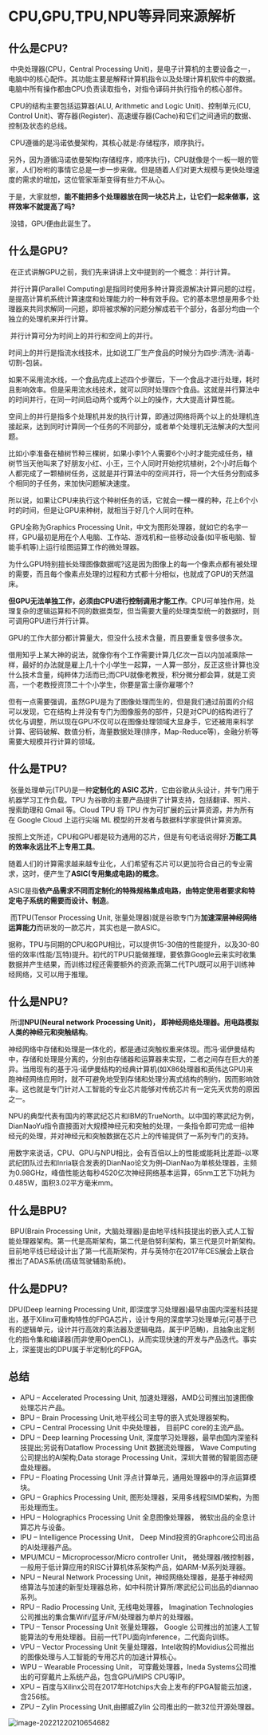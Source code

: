 # CPU,GPU,TPU,NPU等异同来源解析



## 什么是CPU?

​		中央处理器(CPU，Central Processing Unit)，是电子计算机的主要设备之一，电脑中的核心配件。其功能主要是解释计算机指令以及处理计算机软件中的数据。电脑中所有操作都由CPU负责读取指令，对指令译码并执行指令的核心部件。

​		CPU的结构主要包括运算器(ALU, Arithmetic and Logic Unit)、控制单元(CU, Control Unit)、寄存器(Register)、高速缓存器(Cache)和它们之间通讯的数据、控制及状态的总线。

​		CPU遵循的是冯诺依曼架构，其核心就是:存储程序，顺序执行。

​		另外，因为遵循冯诺依曼架构(存储程序，顺序执行)，CPU就像是个一板一眼的管家，人们吩咐的事情它总是一步一步来做。但是随着人们对更大规模与更快处理速度的需求的增加，这位管家渐渐变得有些力不从心。

​		于是，大家就想，**能不能把多个处理器放在同一块芯片上，让它们一起来做事，这样效率不就提高了吗?**

​		没错，GPU便由此诞生了。

## 什么是GPU?

​		在正式讲解GPU之前，我们先来讲讲上文中提到的一个概念：并行计算。

​		并行计算(Parallel Computing)是指同时使用多种计算资源解决计算问题的过程，是提高计算机系统计算速度和处理能力的一种有效手段。它的基本思想是用多个处理器来共同求解同一问题，即将被求解的问题分解成若干个部分，各部分均由一个独立的处理机来并行计算。

​		并行计算可分为时间上的并行和空间上的并行。

​		时间上的并行是指流水线技术，比如说工厂生产食品的时候分为四步:清洗-消毒-切割-包装。

​		如果不采用流水线，一个食品完成上述四个步骤后，下一个食品才进行处理，耗时且影响效率。但是采用流水线技术，就可以同时处理四个食品。这就是并行算法中的时间并行，在同一时间启动两个或两个以上的操作，大大提高计算性能。

​		空间上的并行是指多个处理机并发的执行计算，即通过网络将两个以上的处理机连接起来，达到同时计算同一个任务的不同部分，或者单个处理机无法解决的大型问题。

​		比如小李准备在植树节种三棵树，如果小李1个人需要6个小时才能完成任务，植树节当天他叫来了好朋友小红、小王，三个人同时开始挖坑植树，2个小时后每个人都完成了一颗植树任务，这就是并行算法中的空间并行，将一个大任务分割成多个相同的子任务，来加快问题解决速度。

​		所以说，如果让CPU来执行这个种树任务的话，它就会一棵一棵的种，花上6个小时的时间，但是让GPU来种树，就相当于好几个人同时在种。

​		GPU全称为Graphics Processing Unit，中文为图形处理器，就如它的名字一样，GPU最初是用在个人电脑、工作站、游戏机和一些移动设备(如平板电脑、智能手机等)上运行绘图运算工作的微处理器。

​		为什么GPU特别擅长处理图像数据呢?这是因为图像上的每一个像素点都有被处理的需要，而且每个像素点处理的过程和方式都十分相似，也就成了GPU的天然温床。

​		**但GPU无法单独工作，必须由CPU进行控制调用才能工作**。CPU可单独作用，处理复杂的逻辑运算和不同的数据类型，但当需要大量的处理类型统一的数据时，则可调用GPU进行并行计算。

​		GPU的工作大部分都计算量大，但没什么技术含量，而且要重复很多很多次。

​		借用知乎上某大神的说法，就像你有个工作需要计算几亿次一百以内加减乘除一样，最好的办法就是雇上几十个小学生一起算，一人算一部分，反正这些计算也没什么技术含量，纯粹体力活而已;而CPU就像老教授，积分微分都会算，就是工资高，一个老教授资顶二十个小学生，你要是富士康你雇哪个?

​		但有一点需要强调，虽然GPU是为了图像处理而生的，但是我们通过前面的介绍可以发现，它在结构上并没有专门为图像服务的部件，只是对CPU的结构进行了优化与调整，所以现在GPU不仅可以在图像处理领域大显身手，它还被用来科学计算、密码破解、数值分析，海量数据处理(排序，Map-Reduce等)，金融分析等需要大规模并行计算的领域。

## 什么是TPU?

​		张量处理单元(TPU)是一种**定制化的 ASIC 芯片**，它由谷歌从头设计，并专门用于机器学习工作负载。TPU 为谷歌的主要产品提供了计算支持，包括翻译、照片、搜索助理和 Gmail 等。Cloud TPU 将 TPU 作为可扩展的云计算资源，并为所有在 Google Cloud 上运行尖端 ML 模型的开发者与数据科学家提供计算资源。

​		按照上文所述，CPU和GPU都是较为通用的芯片，但是有句老话说得好:**万能工具的效率永远比不上专用工具**。

​		随着人们的计算需求越来越专业化，人们希望有芯片可以更加符合自己的专业需求，这时，便产生了**ASIC(专用集成电路)的概念**。

​		ASIC是指**依产品需求不同而定制化的特殊规格集成电路，由特定使用者要求和特定电子系统的需要而设计、制造**。

​		而TPU(Tensor Processing Unit, 张量处理器)就是谷歌专门为**加速深层神经网络运算能力**而研发的一款芯片，其实也是一款ASIC。

​		据称，TPU与同期的CPU和GPU相比，可以提供15-30倍的性能提升，以及30-80倍的效率(性能/瓦特)提升。初代的TPU只能做推理，要依靠Google云来实时收集数据并产生结果，而训练过程还需要额外的资源;而第二代TPU既可以用于训练神经网络，又可以用于推理。





## 什么是NPU?

​		所谓**NPU(Neural network Processing Unit)， 即神经网络处理器。用电路模拟人类的神经元和突触结构**。

神经网络中存储和处理是一体化的，都是通过突触权重来体现。而冯·诺伊曼结构中，存储和处理是分离的，分别由存储器和运算器来实现，二者之间存在巨大的差异。当用现有的基于冯·诺伊曼结构的经典计算机(如X86处理器和英伟达GPU)来跑神经网络应用时，就不可避免地受到存储和处理分离式结构的制约，因而影响效率。这也就是专门针对人工智能的专业芯片能够对传统芯片有一定先天优势的原因之一。

​		NPU的典型代表有国内的寒武纪芯片和IBM的TrueNorth。以中国的寒武纪为例，DianNaoYu指令直接面对大规模神经元和突触的处理，一条指令即可完成一组神经元的处理，并对神经元和突触数据在芯片上的传输提供了一系列专门的支持。

​		用数字来说话，CPU、GPU与NPU相比，会有百倍以上的性能或能耗比差距–以寒武纪团队过去和Inria联合发表的DianNao论文为例–DianNao为单核处理器，主频为0.98GHz，峰值性能达每秒4520亿次神经网络基本运算，65nm工艺下功耗为0.485W，面积3.02平方毫米mm。



## 什么是BPU?

​		BPU(Brain Processing Unit，大脑处理器)是由地平线科技提出的嵌入式人工智能处理器架构。第一代是高斯架构，第二代是伯努利架构，第三代是贝叶斯架构。目前地平线已经设计出了第一代高斯架构，并与英特尔在2017年CES展会上联合推出了ADAS系统(高级驾驶辅助系统)。



## 什么是DPU?

DPU(Deep learning Processing Unit, 即深度学习处理器)最早由国内深鉴科技提出，基于Xilinx可重构特性的FPGA芯片，设计专用的深度学习处理单元(可基于已有的逻辑单元，设计并行高效的乘法器及逻辑电路，属于IP范畴)，且抽象出定制化的指令集和编译器(而非使用OpenCL)，从而实现快速的开发与产品迭代。事实上，深鉴提出的DPU属于半定制化的FPGA。



## 总结

- APU – Accelerated Processing Unit, 加速处理器，AMD公司推出加速图像处理芯片产品。
- BPU – Brain Processing Unit,地平线公司主导的嵌入式处理器架构。
- CPU – Central Processing Unit 中央处理器， 目前PC core的主流产品。
- DPU – Deep learning Processing Unit, 深度学习处理器，最早由国内深鉴科技提出;另说有Dataflow Processing Unit 数据流处理器， Wave Computing 公司提出的AI架构;Data storage Processing Unit，深圳大普微的智能固态硬盘处理器。
- FPU – Floating Processing Unit 浮点计算单元，通用处理器中的浮点运算模块。
- GPU – Graphics Processing Unit, 图形处理器，采用多线程SIMD架构，为图形处理而生。
- HPU – Holographics Processing Unit 全息图像处理器， 微软出品的全息计算芯片与设备。
- IPU – Intelligence Processing Unit， Deep Mind投资的Graphcore公司出品的AI处理器产品。
- MPU/MCU – Microprocessor/Micro controller Unit， 微处理器/微控制器，一般用于低计算应用的RISC计算机体系架构产品，如ARM-M系列处理器。
- NPU – Neural Network Processing Unit，神经网络处理器，是基于神经网络算法与加速的新型处理器总称，如中科院计算所/寒武纪公司出品的diannao系列。
- RPU – Radio Processing Unit, 无线电处理器， Imagination Technologies 公司推出的集合集Wifi/蓝牙/FM/处理器为单片的处理器。
- TPU – Tensor Processing Unit 张量处理器， Google 公司推出的加速人工智能算法的专用处理器。目前一代TPU面向Inference，二代面向训练。
- VPU – Vector Processing Unit 矢量处理器，Intel收购的Movidius公司推出的图像处理与人工智能的专用芯片的加速计算核心。
- WPU – Wearable Processing Unit， 可穿戴处理器，Ineda Systems公司推出的可穿戴片上系统产品，包含GPU/MIPS CPU等IP。
- XPU – 百度与Xilinx公司在2017年Hotchips大会上发布的FPGA智能云加速，含256核。
- ZPU – Zylin Processing Unit,由挪威Zylin 公司推出的一款32位开源处理器。



![image-20221220210654682](D:\WindowsC2D\Documents\GitHub\Notes\Rockchip\TB-RK3399ProD\notes\assets\image-20221220210654682.png)